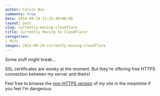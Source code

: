 ```yaml
---
author: Calvin Bui
comments: true
date: 2014-09-29 21:22:40+00:00
layout: post
slug: currently-moving-cloudflare
title: Currently Moving to CloudFlare!
categories:
- Misc
images: 2014-09-29-currently-moving-cloudflare
---
```


Some stuff might break...

SSL certificates are wonky at the moment. But they're offering free HTTPS connection between my server and theirs!

Feel free to browse the [non-HTTPS version](http://calvin.me/) of my site in the meantime if you feel I'm dangerous.
